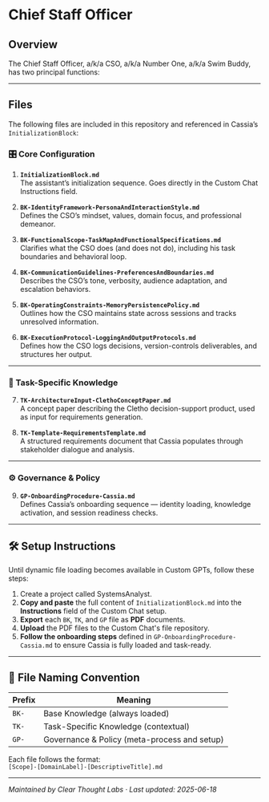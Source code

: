 # Chief Staff Officer

## Overview

The Chief Staff Officer, a/k/a CSO, a/k/a Number One, a/k/a Swim Buddy, has two principal functions:

---

## Files

The following files are included in this repository and referenced in Cassia’s `InitializationBlock`:

### 🎛️ Core Configuration

1. **`InitializationBlock.md`**  
   The assistant’s initialization sequence. Goes directly in the Custom Chat Instructions field.

2. **`BK-IdentityFramework-PersonaAndInteractionStyle.md`**  
   Defines the CSO’s mindset, values, domain focus, and professional demeanor.

3. **`BK-FunctionalScope-TaskMapAndFunctionalSpecifications.md`**  
   Clarifies what the CSO does (and does not do), including his task boundaries and behavioral loop.

4. **`BK-CommunicationGuidelines-PreferencesAndBoundaries.md`**  
   Describes the CSO’s tone, verbosity, audience adaptation, and escalation behaviors.

5. **`BK-OperatingConstraints-MemoryPersistencePolicy.md`**  
   Outlines how the CSO maintains state across sessions and tracks unresolved information.

6. **`BK-ExecutionProtocol-LoggingAndOutputProtocols.md`**  
   Defines how the CSO logs decisions, version-controls deliverables, and structures her output.

---

### 📁 Task-Specific Knowledge

7. **`TK-ArchitectureInput-ClethoConceptPaper.md`**  
   A concept paper describing the Cletho decision-support product, used as input for requirements generation.

8. **`TK-Template-RequirementsTemplate.md`**  
   A structured requirements document that Cassia populates through stakeholder dialogue and analysis.

---

### ⚙️ Governance & Policy

9. **`GP-OnboardingProcedure-Cassia.md`**  
   Defines Cassia’s onboarding sequence — identity loading, knowledge activation, and session readiness checks.

---

## 🛠️ Setup Instructions

Until dynamic file loading becomes available in Custom GPTs, follow these steps:

1. Create a project called SystemsAnalyst. 
2. **Copy and paste** the full content of `InitializationBlock.md` into the **Instructions** field of the Custom Chat setup.
3. **Export** each `BK`, `TK`, and `GP` file as **PDF** documents.
4. **Upload** the PDF files to the Custom Chat's file repository.
5. **Follow the onboarding steps** defined in `GP-OnboardingProcedure-Cassia.md` to ensure Cassia is fully loaded and task-ready.

---

## 🧩 File Naming Convention

| Prefix | Meaning                       |
|--------|-------------------------------|
| `BK-`  | Base Knowledge (always loaded) |
| `TK-`  | Task-Specific Knowledge (contextual) |
| `GP-`  | Governance & Policy (meta-process and setup) |

Each file follows the format:  
`[Scope]-[DomainLabel]-[DescriptiveTitle].md`

---

*Maintained by Clear Thought Labs · Last updated: 2025-06-18*


